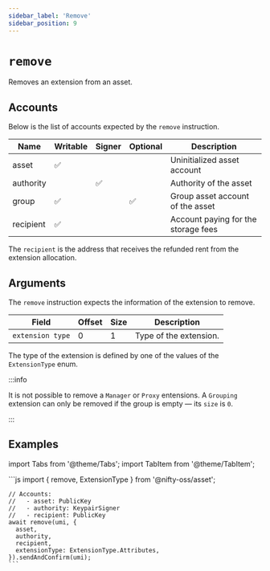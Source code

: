```yaml
---
sidebar_label: 'Remove'
sidebar_position: 9
---
```


# `remove`

Removes an extension from an asset.

## Accounts

Below is the list of accounts expected by the `remove` instruction.

| Name             | Writable | Signer | Optional | Description |
|------------------|----------|--------|----------|-------------|
| asset            | ✅       |        |          | Uninitialized asset account |
| authority        |          | ✅     |          | Authority of the asset |
| group            | ✅       |        | ✅        | Group asset account of the asset  |
| recipient        | ✅       |        |          | Account paying for the storage fees |

The `recipient` is the address that receives the refunded rent from the extension allocation.

## Arguments

The `remove` instruction expects the information of the extension to remove.

| Field             | Offset | Size | Description |
|-------------------|--------|------|-------------|
| `extension type`  | 0      | 1    | Type of the extension. |

The type of the extension is defined by one of the values of the `ExtensionType` enum.

:::info

It is not possible to remove a `Manager` or `Proxy` entensions. A `Grouping` extension can only be removed if the group is empty &mdash; its `size` is `0`.

:::

## Examples

import Tabs from '@theme/Tabs';
import TabItem from '@theme/TabItem';

<Tabs>
  <TabItem value="javascript" label="JavaScript" default>
    ```js
    import { remove, ExtensionType } from '@nifty-oss/asset';

    // Accounts:
    //   - asset: PublicKey
    //   - authority: KeypairSigner
    //   - recipient: PublicKey
    await remove(umi, {
      asset,
      authority,
      recipient,
      extensionType: ExtensionType.Attributes,
    }).sendAndConfirm(umi);
    ```
  </TabItem>
</Tabs>
